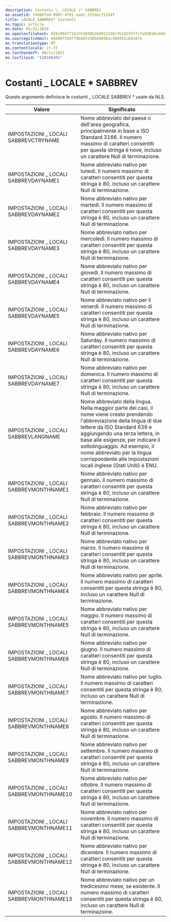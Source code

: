 ```yaml
---
description: Costanti \_ LOCALE \* SABBREV
ms.assetid: f4986fdd-996f-4791-aa41-375decf1524f
title: LOCALE_SABBREV* Costanti
ms.topic: article
ms.date: 05/31/2018
ms.openlocfilehash: 020c08df7161fb38d9b2b9912338cfb18155f7cfa938a8cd4dc3dd85d8d650f8
ms.sourcegitcommit: e6600f550f79bddfe58bd4696ac50dd52cb03d7e
ms.translationtype: MT
ms.contentlocale: it-IT
ms.lasthandoff: 08/11/2021
ms.locfileid: "120106301"
---
```

# <a name="locale_sabbrev-constants"></a>Costanti \_ LOCALE \* SABBREV

Questo argomento definisce le costanti \_ LOCALE SABBREV \* usate da NLS.



| Valore                      | Significato                                                                                                                                                                                                                                                                                                                          |
|----------------------------|----------------------------------------------------------------------------------------------------------------------------------------------------------------------------------------------------------------------------------------------------------------------------------------------------------------------------------|
| IMPOSTAZIONI \_ LOCALI SABBREVCTRYNAME    | Nome abbreviato del paese o dell'area geografica, principalmente in base a ISO Standard 3166. Il numero massimo di caratteri consentiti per questa stringa è nove, incluso un carattere Null di terminazione.                                                                                                                                         |
| IMPOSTAZIONI \_ LOCALI SABBREVDAYNAME1    | Nome abbreviato nativo per lunedì. Il numero massimo di caratteri consentiti per questa stringa è 80, incluso un carattere Null di terminazione.                                                                                                                                                                                      |
| IMPOSTAZIONI \_ LOCALI SABBREVDAYNAME2    | Nome abbreviato nativo per martedì. Il numero massimo di caratteri consentiti per questa stringa è 80, incluso un carattere Null di terminazione.                                                                                                                                                                                     |
| IMPOSTAZIONI \_ LOCALI SABBREVDAYNAME3    | Nome abbreviato nativo per mercoledì. Il numero massimo di caratteri consentiti per questa stringa è 80, incluso un carattere Null di terminazione.                                                                                                                                                                                   |
| IMPOSTAZIONI \_ LOCALI SABBREVDAYNAME4    | Nome abbreviato nativo per giovedì. Il numero massimo di caratteri consentiti per questa stringa è 80, incluso un carattere Null di terminazione.                                                                                                                                                                                    |
| IMPOSTAZIONI \_ LOCALI SABBREVDAYNAME5    | Nome abbreviato nativo per il venerdì. Il numero massimo di caratteri consentiti per questa stringa è 80, incluso un carattere Null di terminazione.                                                                                                                                                                                      |
| IMPOSTAZIONI \_ LOCALI SABBREVDAYNAME6    | Nome abbreviato nativo per Saturday. Il numero massimo di caratteri consentiti per questa stringa è 80, incluso un carattere Null di terminazione.                                                                                                                                                                                    |
| IMPOSTAZIONI \_ LOCALI SABBREVDAYNAME7    | Nome abbreviato nativo per domenica. Il numero massimo di caratteri consentiti per questa stringa è 80, incluso un carattere Null di terminazione.                                                                                                                                                                                      |
| IMPOSTAZIONI \_ LOCALI SABBREVLANGNAME    | Nome abbreviato della lingua. Nella maggior parte dei casi, il nome viene creato prendendo l'abbreviazione della lingua di due lettere da ISO Standard 639 e aggiungendo una terza lettera, in base alle esigenze, per indicare il sottolinguaggio. Ad esempio, il nome abbreviato per la lingua corrispondente alle impostazioni locali inglese (Stati Uniti) è ENU. |
| IMPOSTAZIONI \_ LOCALI SABBREVMONTHNAME1  | Nome abbreviato nativo per gennaio. Il numero massimo di caratteri consentiti per questa stringa è 80, incluso un carattere Null di terminazione.                                                                                                                                                                                     |
| IMPOSTAZIONI \_ LOCALI SABBREVMONTHNAME2  | Nome abbreviato nativo per febbraio. Il numero massimo di caratteri consentiti per questa stringa è 80, incluso un carattere Null di terminazione.                                                                                                                                                                                    |
| IMPOSTAZIONI \_ LOCALI SABBREVMONTHNAME3  | Nome abbreviato nativo per marzo. Il numero massimo di caratteri consentiti per questa stringa è 80, incluso un carattere Null di terminazione.                                                                                                                                                                                       |
| IMPOSTAZIONI \_ LOCALI SABBREVMONTHNAME4  | Nome abbreviato nativo per aprile. Il numero massimo di caratteri consentiti per questa stringa è 80, incluso un carattere Null di terminazione.                                                                                                                                                                                       |
| IMPOSTAZIONI \_ LOCALI SABBREVMONTHNAME5  | Nome abbreviato nativo per maggio. Il numero massimo di caratteri consentiti per questa stringa è 80, incluso un carattere Null di terminazione.                                                                                                                                                                                         |
| IMPOSTAZIONI \_ LOCALI SABBREVMONTHNAME6  | Nome abbreviato nativo per giugno. Il numero massimo di caratteri consentiti per questa stringa è 80, incluso un carattere Null di terminazione.                                                                                                                                                                                        |
| IMPOSTAZIONI \_ LOCALI SABBREVMONTHNAME7  | Nome abbreviato nativo per luglio. Il numero massimo di caratteri consentiti per questa stringa è 80, incluso un carattere Null di terminazione.                                                                                                                                                                                        |
| IMPOSTAZIONI \_ LOCALI SABBREVMONTHNAME8  | Nome abbreviato nativo per agosto. Il numero massimo di caratteri consentiti per questa stringa è 80, incluso un carattere Null di terminazione.                                                                                                                                                                                      |
| IMPOSTAZIONI \_ LOCALI SABBREVMONTHNAME9  | Nome abbreviato nativo per settembre. Il numero massimo di caratteri consentiti per questa stringa è 80, incluso un carattere Null di terminazione.                                                                                                                                                                                   |
| IMPOSTAZIONI \_ LOCALI SABBREVMONTHNAME10 | Nome abbreviato nativo per ottobre. Il numero massimo di caratteri consentiti per questa stringa è 80, incluso un carattere Null di terminazione.                                                                                                                                                                                     |
| IMPOSTAZIONI \_ LOCALI SABBREVMONTHNAME11 | Nome abbreviato nativo per novembre. Il numero massimo di caratteri consentiti per questa stringa è 80, incluso un carattere Null di terminazione.                                                                                                                                                                                    |
| IMPOSTAZIONI \_ LOCALI SABBREVMONTHNAME12 | Nome abbreviato nativo per dicembre. Il numero massimo di caratteri consentiti per questa stringa è 80, incluso un carattere Null di terminazione.                                                                                                                                                                                    |
| IMPOSTAZIONI \_ LOCALI SABBREVMONTHNAME13 | Nome abbreviato nativo per un tredicesimo mese, se esistente. Il numero massimo di caratteri consentiti per questa stringa è 80, incluso un carattere Null di terminazione.                                                                                                                                                                  |



 

 

 



